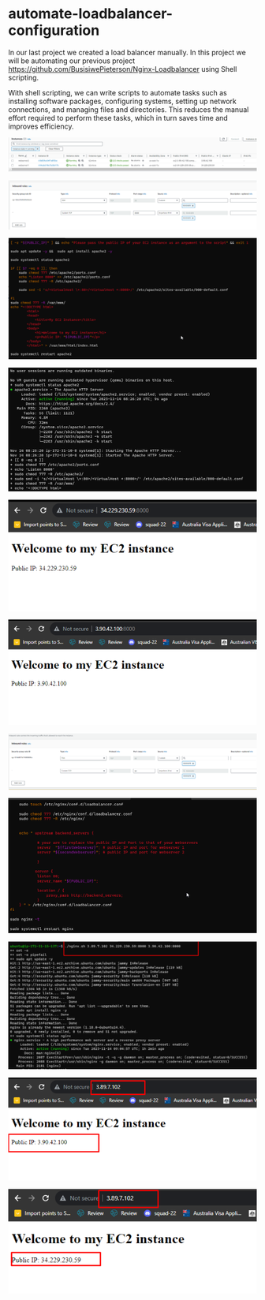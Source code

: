 # automate-loadbalancer-configuration

In our last project we created a load balancer manually. In this project we will be automating our previous project https://github.com/BusisiwePieterson/Nginx-Loadbalancer using Shell scripting.

With shell scripting, we can write scripts to automate tasks such as installing software packages, configuring systems, setting up network connections, and managing files and directories. This reduces the manual effort required to perform these tasks, which in turn saves time and improves efficiency.




![image](images/Screenshot_1.png)


![image](images/Screenshot_2.png)



![image](images/Screenshot_3.png)


![image](images/Screenshot_4.png)


![image](images/Screenshot_5.png)


![image](images/Screenshot_6.png)


![image](images/Screenshot_7.png)


![image](images/Screenshot_8.png)


![image](images/Screenshot_11.png)


![image](images/Screenshot_13.png)


![image](images/Screenshot_14.png)
